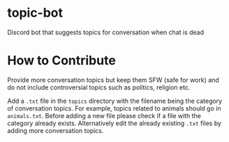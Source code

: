 # topic-bot
Discord bot that suggests topics for conversation when chat is dead

# How to Contribute
Provide more conversation topics but keep them SFW (safe for work) and do not include controversial topics such as politics, religion etc. 

Add a ```.txt``` file in the ```topics``` directory with the filename being the category of conversation topics. For example, topics related to animals should go in ```animals.txt```. Before adding a new file please check if a file with the category already exists.
Alternatively edit the already existing ```.txt``` files by adding more conversation topics. 